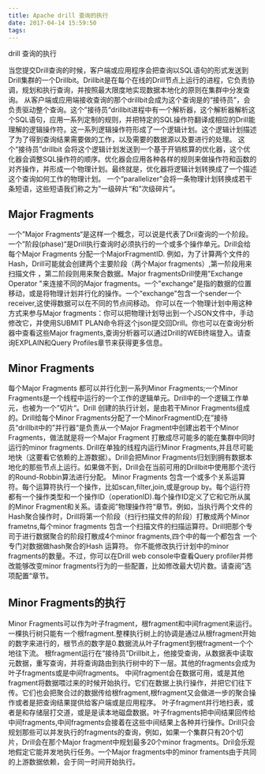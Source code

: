 ```yaml
---
title: Apache drill 查询的执行
date: 2017-04-14 15:59:50
tags:
---
```

drill 查询的执行

当您提交Drill查询的时候，客户端或应用程序会把查询以SQL语句的形式发送到Drill集群的一个Drillbit。Drillbit是在每个在线的Drill节点上运行的进程，它负责协调，规划和执行查询，并按照最大限度地实现数据本地化的原则在集群中分发查询。
 从客户端或应用端接收查询的那个drillbit会成为这个查询是的“接待员”，会负责驱动整个查询。这个”接待员“drillbit进程中有一个解析器，这个解析器解析这个SQL语句，应用一系列定制的规则，并把特定的SQL操作符翻译成相应的Drill能理解的逻辑操作符。这一系列逻辑操作符形成了一个逻辑计划。这个逻辑计划描述了为了得到查询结果需要做的工作，以及需要的数据源以及要进行的处理。 这个“接待员”drillbit 会将这个逻辑计划发送到一个基于开销核算的优化器，这个优化器会调整SQL操作符的顺序。优化器会应用各种各样的规则来做操作符和函数的对齐操作，并形成一个物理计划。最终就是，优化器将逻辑计划转换成了一个描述这个查询如何工作的物理计划。
 一个“parallelizer"会将一条物理计划转换成若干条短语，这些短语我们称之为”一级碎片“和”次级碎片“。
## Major Fragments
一个”Major Fragments“是这样一个概念，可以说是代表了Dril查询的一个阶段。一个”阶段(phase)“是Drill执行查询时必须执行的一个或多个操作单元。Drill会给每个Major Fragments 分配一个MajorFragmentID. 例如，为了计算两个文件的Hash，Drill可能就会创建两个主要阶段（两个Major fragments）,第一阶段用来扫描文件 ，第二阶段则用来聚合数据。Major fragmentsDrill使用”Exchange Operator "来连接不同的Major fragments。一个"exchange"是指的数据的位置移动，或是将物理计划并行化的操作。一个“exchange"包含一个sender一个receiver,这使得数据可以在不同的节点间移动。 你可以在一个物理计划中用这种方式来参与Major fragments：你可以把物理计划导出到一个JSON文件中，手动修改它，并使用SUBMIT PLAN命令将这个json提交回Drill。你也可以在查询分析器中查看这些Major fragments,查询分析器可以通过Drill的WEB终端登入。请查询EXPLAIN和Query Profiles章节来获得更多信息。
## Minor Fragments
每个Major Fragments 都可以并行化到一系列Minor Fragments;一个Minor Fragments是一个线程中运行的一个工作的逻辑单元。Drill中的一个逻辑工作单元，也被为一个”切片“。Drill 创建的执行计划，是由若干Minor Fragments组成的。Drill给每个Minor Fragments分配了一个MinorFragmentID;在”接待员“drillbit中的”并行器“是负责从一个Major Fragment中创建出若干个Minor Fragments，做法就是将一个Major Fragment 打散成尽可能多的能在集群中同时运行的minor fragments. Drill在单独的线程内运行Minor Fragments,并且尽可能地快（这要看它依赖的上游数据）。Drill会把Minor Fragments归划到拥有数据本地化的那些节点上运行。如果做不到，Drill会在当前可用的Drillbit中使用那个流行的Round-Robbin算法进行分配。 Minor Fragments 包含一个或多个关系运算符。每个运算符执行一个操作，比如scan,filter,join,或是group by。每个运行符都有一个操作类型和一个操作ID（operationID).每个操作ID定义了它和它所从属的Minor Fragment和关系。请查阅”物理操作符“章节。例如，当执行两个文件的Hash聚合操作时，Drill将第一个阶段（扫行扫描文件的阶段）打散成两个Minor frametns,每个minor fragments 包含一个扫描文件的扫描运算符。Drill把那个专司于进行数据聚合的阶段打散成4个minor fragments,四个中的每一个都包含 一个专门对数据做hash聚合的Hash 运算符。 你不能修改执行计划中的minor fragments的数量。不过，你可以在Drill web console中查看Query profiler并修改能够改变minor fragments行为的一些配置，比如修改最大切片数。请查阅”选项配置“章节。
## Minor Fragments的执行
Minor Fragments可以作为叶子fragment，根fragment和中间fragment来运行。一棵执行树只能有一个根fragment.整棵执行树上的协调是通过从根fragment开始的数字来进行的，根节点的数字是0.数据流从叶子fragment到根fragment一个个地往下流。 根fragment运行在“接待员”Drillbit上，他接受查询，从数据表中读取元数据，重写查询，并将查询路由到执行树中的下一层。其他的fragments会成为叶子fragments或是中间fragments。 中间fragment会在数据可用，或是其他fragment将数据喂过来的时候开始执行。它们在数据上执行操作，并把它们往下传。它们也会把聚合过的数据传给根fragment,根fragment又会做进一步的聚合操作或者是把查询结果提供给客户端或是应用程序。 叶子fragment并行地扫表，或者是和存储层打交道，或是是读本地磁盘数据。叶子fragments把中间结果回传给中间fragments,中间fragments会接着在这些中间结果上各种并行操作。Drill只会规划那些可以并发执行的fragments的查询，例如，如果一个集群只有20个切片，Drill会在那个Major fragment中规划最多20个minor fragments。Dril会乐观地假定它能并发地执行任务。一个Major fragments中的minor framents由于共同的上游数据依赖，会于同一时间开始执行。